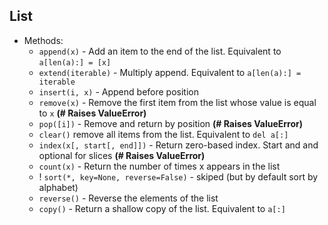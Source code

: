 ## List
- Methods:
    - `append(x)` - Add an item to the end of the list. Equivalent to `a[len(a):] = [x]`
    - `extend(iterable)` - Multiply append. Equivalent to `a[len(a):] = iterable`
    - `insert(i, x)` - Append before position
    - `remove(x)` - Remove the first item from the list whose value is equal to `x`
    **(# Raises ValueError)**
    - `pop([i])` - Remove and return by position **(# Raises ValueError)**
    - `clear()` remove all items from the list. Equivalent to `del a[:]`
    - `index(x[, start[, end]])` - Return zero-based index. Start and and optional for slices **(# Raises ValueError)**
    - `count(x)` - Return the number of times x appears in the list
    - ! `sort(*, key=None, reverse=False)` - skiped (but by default sort by alphabet)
    - `reverse()` - Reverse the elements of the list
    - `copy()` - Return a shallow copy of the list. Equivalent to `a[:]`
